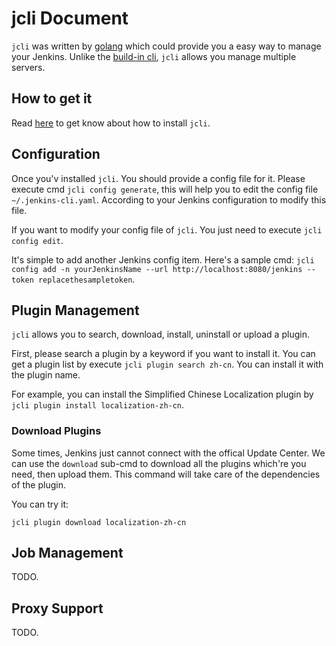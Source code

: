 # jcli Document

`jcli` was written by [golang](https://github.com/golang) which could provide you a easy way to manage your Jenkins. Unlike the [build-in cli](https://jenkins.io/doc/book/managing/cli/), `jcli` allows you manage multiple servers.

## How to get it

Read [here](../README.md) to get know about how to install `jcli`.

## Configuration

Once you'v installed `jcli`. You should provide a config file for it. Please execute cmd `jcli config generate`, this will help you to edit the config file `~/.jenkins-cli.yaml`. According to your Jenkins configuration to modify this file.

If you want to modify your config file of `jcli`. You just need to execute `jcli config edit`.

It's simple to add another Jenkins config item. Here's a sample cmd: `jcli config add -n yourJenkinsName --url http://localhost:8080/jenkins --token replacethesampletoken`.

## Plugin Management

`jcli` allows you to search, download, install, uninstall or upload a plugin.

First, please search a plugin by a keyword if you want to install it. You can get a plugin list by execute `jcli plugin search zh-cn`. You can install it with the plugin name.

For example, you can install the Simplified Chinese Localization plugin by `jcli plugin install localization-zh-cn`.

### Download Plugins

Some times, Jenkins just cannot connect with the offical Update Center. We can use the `download` sub-cmd to download all the plugins which're you need, then upload them. This command will take care of the dependencies of the plugin.

You can try it:

`jcli plugin download localization-zh-cn`

## Job Management

TODO.

## Proxy Support

TODO.